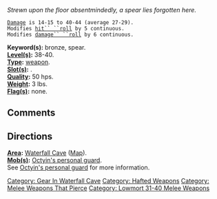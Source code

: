 *Strewn upon the floor absentmindedly, a spear lies forgotten here.*

[`Damage`](Melee_Weapon_Values "wikilink")` is 14-15 to 40-44 (average 27-29).`  
`Modifies `[`hit`` ``roll`](Hit_Roll "wikilink")` by 5 continuous.`  
`Modifies `[`damage`` ``roll`](Damage_Roll "wikilink")` by 6 continuous.`

**Keyword(s):** bronze, spear.  
**[Level(s)](Object_Level "wikilink"):** 38-40.  
**[Type](:Category:_Object_Types "wikilink"):**
[weapon](:Category:_Melee_Weapons "wikilink").  
**[Slot(s)](Object_Slots "wikilink"):** <wielded>.  
**[Quality](Object_Quality "wikilink"):** 50 hps.  
**[Weight](Object_Weight "wikilink"):** 3 lbs.  
**[Flag(s)](:Category:_Object_Flags "wikilink"):** none.  

## Comments

## Directions

**[Area](:Category:_Areas "wikilink"):** [Waterfall
Cave](:Category:_Waterfall_Cave "wikilink")
([Map](Waterfall_Cave_Map "wikilink")).  
**[Mob(s)](:Category:_Mobs "wikilink"):** [Octyin's personal
guard](Octyin's_Personal_Guard "wikilink").  
See [Octyin's personal
guard](Octyin's_Personal_Guard_(spear) "wikilink") for more
information.  

[Category: Gear In Waterfall
Cave](Category:_Gear_In_Waterfall_Cave "wikilink") [Category: Hafted
Weapons](Category:_Hafted_Weapons "wikilink") [Category: Melee Weapons
That Pierce](Category:_Melee_Weapons_That_Pierce "wikilink") [Category:
Lowmort 31-40 Melee
Weapons](Category:_Lowmort_31-40_Melee_Weapons "wikilink")
